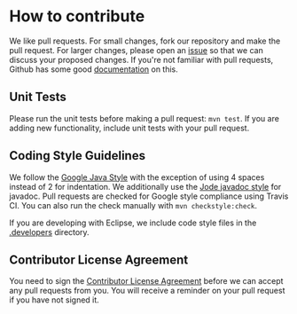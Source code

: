 # How to contribute

We like pull requests. For small changes, fork our repository and make the pull request. For larger changes, please open an [issue](https://github.com/DorsetProject/dorset-framework/issues) so that we can discuss your proposed changes. If you're not familiar with pull requests, Github has some good [documentation](https://help.github.com/articles/using-pull-requests/) on this.

## Unit Tests

Please run the unit tests before making a pull request: `mvn test`. If you are adding new functionality, include unit tests with your pull request.

## Coding Style Guidelines

We follow the [Google Java Style](https://google.github.io/styleguide/javaguide.html) with the exception of using 4 spaces instead of 2 for indentation. We additionally use the [Jode javadoc style](http://blog.joda.org/2012/11/javadoc-coding-standards.html) for javadoc. Pull requests are checked for Google style compliance using Travis CI. You can also run the check manually with `mvn checkstyle:check`.

If you are developing with Eclipse, we include code style files in the [.developers](.developers/) directory.

## Contributor License Agreement

You need to sign the [Contributor License Agreement](https://cla-assistant.io/DorsetProject/dorset-framework) before we can accept any pull requests from you. You will receive a reminder on your pull request if you have not signed it.
